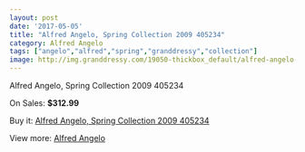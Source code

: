 ```yaml
---
layout: post
date: '2017-05-05'
title: "Alfred Angelo, Spring Collection 2009 405234"
category: Alfred Angelo
tags: ["angelo","alfred","spring","granddressy","collection"]
image: http://img.granddressy.com/19050-thickbox_default/alfred-angelo-spring-collection-2009-405234.jpg
---
```

Alfred Angelo, Spring Collection 2009 405234

On Sales: **$312.99**
<a href="https://www.granddressy.com/en/alfred-angelo/18033-alfred-angelo-spring-collection-2009-405234.html"><amp-img layout="responsive" width="600" height="600" src="//img.granddressy.com/19050-thickbox_default/alfred-angelo-spring-collection-2009-405234.jpg" alt="Alfred Angelo, Spring Collection 2009 405234 0" /></a>

Buy it: [Alfred Angelo, Spring Collection 2009 405234](https://www.granddressy.com/en/alfred-angelo/18033-alfred-angelo-spring-collection-2009-405234.html "Alfred Angelo, Spring Collection 2009 405234")

View more: [Alfred Angelo](https://www.granddressy.com/en/19-alfred-angelo "Alfred Angelo")
